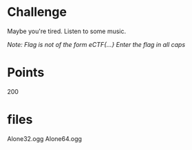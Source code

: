 # Challenge
Maybe you're tired. Listen to some music.

*Note: Flag is not of the form eCTF{...} Enter the flag in all caps*

# Points
200

# files
Alone32.ogg
Alone64.ogg
